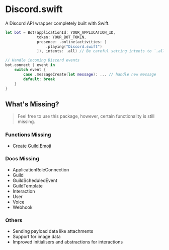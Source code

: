 # Discord.swift

A Discord API wrapper completely built with Swift.

```swift
let bot = Bot(applicationId: YOUR_APPLICATION_ID,
              token: YOUR_BOT_TOKEN,
              presence: .online(activities: [
                  .playing("Discord.swift")
              ]), intents: .all) // Be careful setting intents to `.all`. Choose only the ones you need.

// Handle incoming Discord events
bot.connect { event in
    switch event {
        case .messageCreate(let message): ... // handle new message
        default: break
    }
}
```


## What's Missing?
> Feel free to use this package, however, certain functionality is still missing.

### Functions Missing
- [Create Guild Emoji](https://discord.com/developers/docs/resources/emoji#create-guild-emoji)

### Docs Missing
- ApplicationRoleConnection
- Guild
- GuildScheduledEvent
- GuildTemplate
- Interaction
- User
- Voice
- Webhook

### Others
- Sending payload data like attachments
- Support for image data
- Improved initialisers and abstractions for interactions
